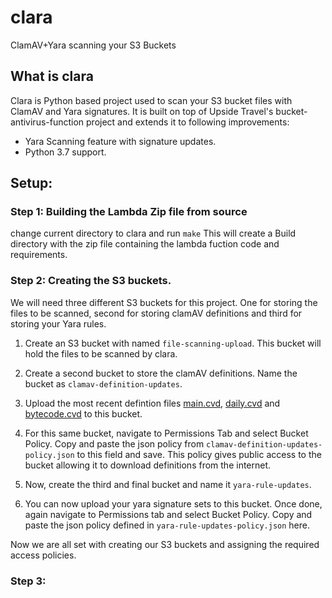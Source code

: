 # clara
ClamAV+Yara scanning your S3 Buckets

## What is clara
Clara is Python based project used to scan your S3 bucket files with ClamAV and Yara signatures.
It is built on top of Upside Travel's bucket-antivirus-function project and extends it to following improvements:
* Yara Scanning feature with signature updates.
* Python 3.7 support.

## Setup:

### Step 1: Building the Lambda Zip file from source

change current directory to clara and run `make`
This will create a Build directory with the zip file containing the lambda fuction code and requirements. 

### Step 2: Creating the S3 buckets.

We will need three different S3 buckets for this project. One for storing the files to be scanned, second for storing clamAV definitions and third for storing your Yara rules. 

1. Create an S3 bucket with named ```file-scanning-upload```. This bucket will hold the files to be scanned by clara. 


2. Create  a second bucket to store the clamAV definitions. Name the bucket as ```clamav-definition-updates```.

3. Upload the most recent defintion files [main.cvd](http://database.clamav.net/main.cvd), [daily.cvd](http://database.clamav.net/daily.cvd) and [bytecode.cvd](http://database.clamav.net/bytecode.cvd) to this bucket. 

4. For this same bucket, navigate to Permissions Tab and select Bucket Policy. Copy and paste the json policy from ```clamav-definition-updates-policy.json``` to this field and save. This policy gives public access to the bucket allowing it to download definitions from the internet. 

5. Now, create the third and final bucket and name it ```yara-rule-updates```.

6. You can now upload your yara signature sets to this bucket. Once done, again navigate to Permissions tab and select Bucket Policy. Copy and paste the json policy defined in ```yara-rule-updates-policy.json``` here. 

Now we are all set with creating our S3 buckets and assigning the required access policies. 


### Step 3: 
